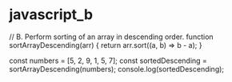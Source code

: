# javascript_b
// B. Perform sorting of an array in descending order.
function sortArrayDescending(arr) {
    return arr.sort((a, b) => b - a);
}

const numbers = [5, 2, 9, 1, 5, 7];
const sortedDescending = sortArrayDescending(numbers);
console.log(sortedDescending);
